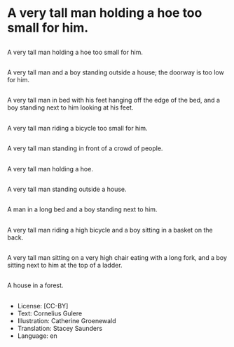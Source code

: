 # A very tall man holding a hoe too small for him.

##
A very tall man holding a hoe too small for him.

##
A very tall man and a boy standing outside a house; the doorway is too low for him.

##
A very tall man in bed with his feet hanging off the edge of the bed, and a boy standing next to him looking at his feet.

##
A very tall man riding a bicycle too small for him.

##
A very tall man standing in front of a crowd of people.

##
A very tall man holding a hoe.

##
A very tall man standing outside a house.

##
A man in a long bed and a boy standing next to him.

##
A very tall man riding a high bicycle and a boy sitting in a basket on the back.

##
A very tall man sitting on a very high chair eating with a long fork, and a boy sitting next to him at the top of a ladder.

##
A house in a forest.

##
* License: [CC-BY]
* Text: Cornelius Gulere
* Illustration: Catherine Groenewald
* Translation: Stacey Saunders
* Language: en
